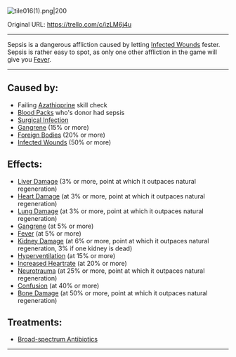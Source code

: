 ![tile016(1).png\|200](/Blood/Sepsis%20-%20Attachments/6718845db30472d958dd7adb.png)

Original URL: https://trello.com/c/izLM6j4u

---

Sepsis is a dangerous affliction caused by letting [Infected Wounds](../Any%20bodypart/Infected%20Wounds.md) fester. Sepsis is rather easy to spot, as only one other affliction in the game will give you [Fever](../Symptoms/Fever.md).

---

## Caused by:

- Failing [Azathioprine](../Items/Azathioprine.md) skill check
- [Blood Packs](../Items/Blood%20Packs.md) who's donor had sepsis
- [Surgical Infection](../Surgery%20Plus%20Expansion/Surgical%20Infection.md)
- [Gangrene](../Extremities/Gangrene.md) (15% or more)
- [Foreign Bodies](../Any%20bodypart/Foreign%20Bodies.md) (20% or more)
- [Infected Wounds](../Any%20bodypart/Infected%20Wounds.md) (50% or more)

## Effects:

- [Liver Damage](../Torso/Liver%20Damage.md) (3% or more, point at which it outpaces natural regeneration)
- [Heart Damage](../Heart/Heart%20Damage.md) (at 3% or more, point at which it outpaces natural regeneration)
- [Lung Damage](../Lungs/Lung%20Damage.md) (at 3% or more, point at which it outpaces natural regeneration)
- [Gangrene](../Extremities/Gangrene.md) (at 5% or more)
- [Fever](../Symptoms/Fever.md) (at 5% or more)
- [Kidney Damage](../Torso/Kidney%20Damage.md) (at 6% or more, point at which it outpaces natural regeneration, 3% if one kidney is dead)
- [Hyperventilation](../Lungs/Hyperventilation.md) (at 15% or more)
- [Increased Heartrate](../Symptoms/Increased%20Heartrate.md) (at 20% or more)
- [Neurotrauma](../Head_Brain/Neurotrauma.md) (at 25% or more, point at which it outpaces natural regeneration)
- [Confusion](../Symptoms/Confusion%201.md) (at 40% or more)
- [Bone Damage](../Bones/Bone%20Damage.md) (at 50% or more, point at which it outpaces natural regeneration)

## Treatments:

- [Broad-spectrum Antibiotics](../Items/Broad-spectrum%20Antibiotics.md)

---

